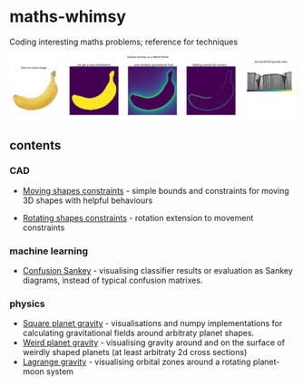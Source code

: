 # maths-whimsy
Coding interesting maths problems; reference for techniques

![gravity around a weird planet](physics/weird_planet_gravity.png)

## contents

### CAD
* [Moving shapes constraints](cad/moving_shapes_constraints.ipynb) - simple bounds and constraints for moving 3D shapes with helpful behaviours

* [Rotating shapes constraints](cad/rotating_shapes_constraints.ipynb) - rotation extension to movement constraints

### machine learning
* [Confusion Sankey](confusion_sankey.ipynb) - visualising classifier results or evaluation as Sankey diagrams, instead of typical confusion matrixes.

### physics
* [Square planet gravity](physics/square_planet_gravity.ipynb) - visualisations and numpy implementations for calculating gravitational fields around arbitraty planet shapes.
* [Weird planet gravity](physics/weird_planet_gravity.ipynb) - visualising gravity around and on the surface of weirdly shaped planets (at least arbitraty 2d cross sections)
* [Lagrange gravity](physics/gravity_lagrange.ipynb) - visualising orbital zones around a rotating planet-moon system